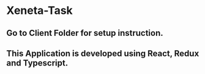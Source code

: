 # Xeneta-Task
## Go to Client Folder for setup instruction.
## This Application is developed using React, Redux and Typescript.
